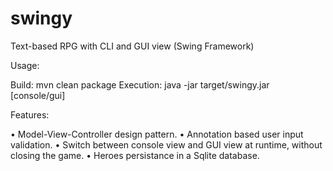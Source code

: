 # swingy

Text-based RPG with CLI and GUI view (Swing Framework)

Usage:

Build: mvn clean package
Execution: java -jar target/swingy.jar [console/gui]

Features:

• Model-View-Controller design pattern.
• Annotation based user input validation.
• Switch between console view and GUI view at runtime, without closing the game.
• Heroes persistance in a Sqlite database.
